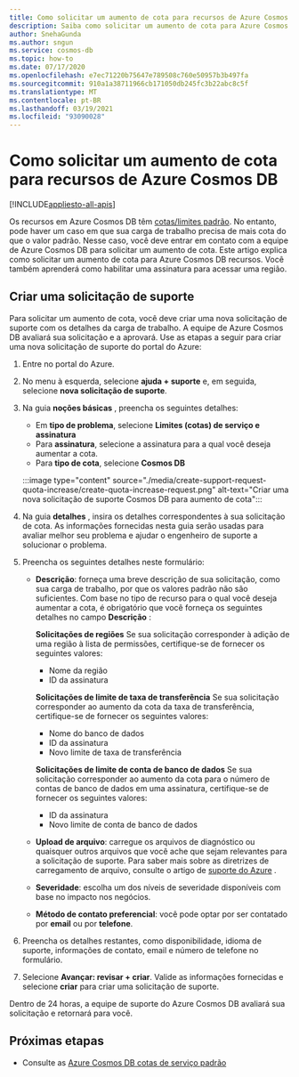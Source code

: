 ```yaml
---
title: Como solicitar um aumento de cota para recursos de Azure Cosmos DB
description: Saiba como solicitar um aumento de cota para Azure Cosmos DB recursos. Você também aprenderá como habilitar uma assinatura para acessar uma região.
author: SnehaGunda
ms.author: sngun
ms.service: cosmos-db
ms.topic: how-to
ms.date: 07/17/2020
ms.openlocfilehash: e7ec71220b75647e789508c760e50957b3b497fa
ms.sourcegitcommit: 910a1a38711966cb171050db245fc3b22abc8c5f
ms.translationtype: MT
ms.contentlocale: pt-BR
ms.lasthandoff: 03/19/2021
ms.locfileid: "93090028"
---
```

# <a name="how-to-request-quota-increase-for-azure-cosmos-db-resources"></a>Como solicitar um aumento de cota para recursos de Azure Cosmos DB
[!INCLUDE[appliesto-all-apis](includes/appliesto-all-apis.md)]

Os recursos em Azure Cosmos DB têm [cotas/limites padrão](concepts-limits.md). No entanto, pode haver um caso em que sua carga de trabalho precisa de mais cota do que o valor padrão. Nesse caso, você deve entrar em contato com a equipe de Azure Cosmos DB para solicitar um aumento de cota. Este artigo explica como solicitar um aumento de cota para Azure Cosmos DB recursos. Você também aprenderá como habilitar uma assinatura para acessar uma região.

## <a name="create-a-new-support-request"></a>Criar uma solicitação de suporte

Para solicitar um aumento de cota, você deve criar uma nova solicitação de suporte com os detalhes da carga de trabalho. A equipe de Azure Cosmos DB avaliará sua solicitação e a aprovará. Use as etapas a seguir para criar uma nova solicitação de suporte do portal do Azure:

1. Entre no portal do Azure.

1. No menu à esquerda, selecione **ajuda + suporte** e, em seguida, selecione **nova solicitação de suporte**.

1. Na guia **noções básicas** , preencha os seguintes detalhes:

   * Em **tipo de problema**, selecione **Limites (cotas) de serviço e assinatura**
   * Para **assinatura**, selecione a assinatura para a qual você deseja aumentar a cota.
   * Para **tipo de cota**, selecione **Cosmos DB**

   :::image type="content" source="./media/create-support-request-quota-increase/create-quota-increase-request.png" alt-text="Criar uma nova solicitação de suporte Cosmos DB para aumento de cota":::

1. Na guia **detalhes** , insira os detalhes correspondentes à sua solicitação de cota. As informações fornecidas nesta guia serão usadas para avaliar melhor seu problema e ajudar o engenheiro de suporte a solucionar o problema.

1. Preencha os seguintes detalhes neste formulário:

   * **Descrição**: forneça uma breve descrição de sua solicitação, como sua carga de trabalho, por que os valores padrão não são suficientes. Com base no tipo de recurso para o qual você deseja aumentar a cota, é obrigatório que você forneça os seguintes detalhes no campo **Descrição** :

     **Solicitações de regiões** Se sua solicitação corresponder à adição de uma região à lista de permissões, certifique-se de fornecer os seguintes valores:

        * Nome da região
        * ID da assinatura

     **Solicitações de limite de taxa de transferência** Se sua solicitação corresponder ao aumento da cota da taxa de transferência, certifique-se de fornecer os seguintes valores:

        * Nome do banco de dados
        * ID da assinatura
        * Novo limite de taxa de transferência

     **Solicitações de limite de conta de banco de dados** Se sua solicitação corresponder ao aumento da cota para o número de contas de banco de dados em uma assinatura, certifique-se de fornecer os seguintes valores:

       * ID da assinatura
       * Novo limite de conta de banco de dados

   * **Upload de arquivo**: carregue os arquivos de diagnóstico ou quaisquer outros arquivos que você ache que sejam relevantes para a solicitação de suporte. Para saber mais sobre as diretrizes de carregamento de arquivo, consulte o artigo de [suporte do Azure]( ../azure-portal/supportability/how-to-manage-azure-support-request.md#upload-files) .

   * **Severidade**: escolha um dos níveis de severidade disponíveis com base no impacto nos negócios.

   * **Método de contato preferencial**: você pode optar por ser contatado por **email** ou por **telefone**.

1. Preencha os detalhes restantes, como disponibilidade, idioma de suporte, informações de contato, email e número de telefone no formulário.

1. Selecione **Avançar: revisar + criar**. Valide as informações fornecidas e selecione **criar** para criar uma solicitação de suporte.

Dentro de 24 horas, a equipe de suporte do Azure Cosmos DB avaliará sua solicitação e retornará para você.

## <a name="next-steps"></a>Próximas etapas

* Consulte as [Azure Cosmos DB cotas de serviço padrão](concepts-limits.md)
